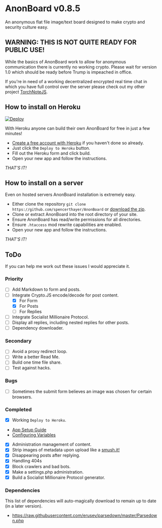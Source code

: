 # AnonBoard v0.8.5
An anonymous flat file image/text board designed to make crypto and security culture easy.

## WARNING: THIS IS NOT QUITE READY FOR PUBLIC USE!
While the basics of AnonBoard work to allow for anonymous communication there is currently no working crypto. Please wait for version 1.0 which should be ready before Trump is impeached in office.

If you're in need of a working decentralized encrypted real time chat in which you have full control over the server please check out my other project [TorchNoteJS](https://github.com/spencerthayer/TorchNoteJS).

## How to install on Heroku
[![Deploy](https://www.herokucdn.com/deploy/button.png)](https://heroku.com/deploy?template=https://github.com/spencerthayer/AnonBoard)

With Heroku anyone can build their own AnonBoard for free in just a few minutes!
- [Create a free account with Heroku](https://signup.heroku.com/php) if you haven't done so already.
- Just click the `Deploy to Heroku` button.
- Fill out the Heroku form and click build.
- Open your new app and follow the instructions.

_THAT'S IT!_

## How to install on a server
Even on hosted servers AnonBoard installation is extremely easy.
- Either clone the repository `git clone https://github.com/spencerthayer/AnonBoard` or [download the zip](https://github.com/spencerthayer/AnonBoard/archive/master.zip).
- Clone or extract AnonBoard into the root directory of your site.
- Ensure AnonBoard has read/write permissions for all directories.
- Ensure `.htaccess` mod rewrite capabilities are enabled.
- Open your new app and follow the instructions.

_THAT'S IT!_

## ToDo
If you can help me work out these issues I would appreciate it.

### Priority
- [ ] Add Markdown to form and posts.
- [ ] Integrate Crypto.JS encode/decode for post content.
    - [x] For Form
    - [x] For Posts
    - [ ] For Replies
- [ ] Integrate Socialist Millionaire Protocol.
- [ ] Display all replies, including nested replies for other posts.
- [ ] Dependency downloader.

### Secondary
- [ ] Avoid a proxy redirect loop.
- [ ] Write a better Read Me.
- [ ] Build one time file share.
- [ ] Test against hacks.

### Bugs
- [ ] Sometimes the submit form believes an image was chosen for certain browsers.

### Completed
- [x] Working `Deploy to Heroku`.
 - [App Setup Guide](https://devcenter.heroku.com/articles/setting-up-apps-using-the-heroku-platform-api#creating-an-app-setup)
 - [Configuring Variables](https://devcenter.heroku.com/articles/config-vars)

- [x] Administration management of content.
- [x] Strip images of metadata upon upload like a [smush.it!](https://github.com/davgothic/SmushIt)
- [x] Disappearing posts after replying.
- [x] Handling 404s
- [x] Block crawlers and bad bots.
- [x] Make a settings.php administration.
- [x] Build a Socialist Millionaire Protocol generator.

### Dependencies
This list of dependencies will auto-magically download to remain up to date (in a later version).

- https://raw.githubusercontent.com/erusev/parsedown/master/Parsedown.php
